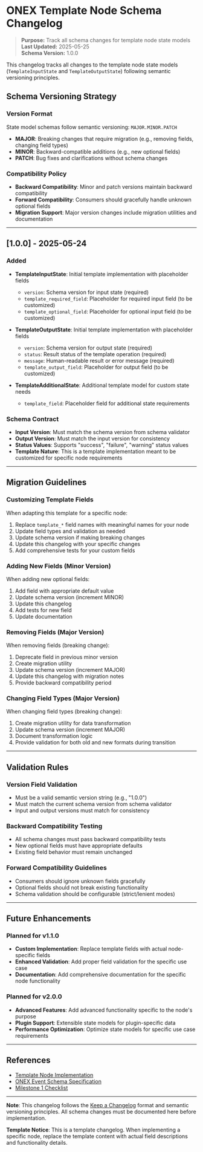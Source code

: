 <!-- === OmniNode:Metadata ===
author: OmniNode Team
copyright: OmniNode.ai
created_at: '2025-05-28T12:40:27.505796'
description: Stamped by ONEX
entrypoint: python://CHANGELOG.md
hash: e19464d2e2d446d4d0ff958957b39b6fc63a8c058d90555fdc339798c1735fbe
last_modified_at: '2025-05-29T11:50:15.503826+00:00'
lifecycle: active
meta_type: tool
metadata_version: 0.1.0
name: CHANGELOG.md
namespace: omnibase.CHANGELOG
owner: OmniNode Team
protocol_version: 0.1.0
runtime_language_hint: python>=3.11
schema_version: 0.1.0
state_contract: state_contract://default
tools: null
uuid: 8a182d12-ddc5-4e33-be42-5f9c8b036310
version: 1.0.0

<!-- === /OmniNode:Metadata === -->


# ONEX Template Node Schema Changelog

> **Purpose:** Track all schema changes for template node state models  
> **Last Updated:** 2025-05-25  
> **Schema Version:** 1.0.0

This changelog tracks all changes to the template node state models (`TemplateInputState` and `TemplateOutputState`) following semantic versioning principles.

## Schema Versioning Strategy

### Version Format
State model schemas follow semantic versioning: `MAJOR.MINOR.PATCH`

- **MAJOR**: Breaking changes that require migration (e.g., removing fields, changing field types)
- **MINOR**: Backward-compatible additions (e.g., new optional fields)
- **PATCH**: Bug fixes and clarifications without schema changes

### Compatibility Policy
- **Backward Compatibility**: Minor and patch versions maintain backward compatibility
- **Forward Compatibility**: Consumers should gracefully handle unknown optional fields
- **Migration Support**: Major version changes include migration utilities and documentation

---

## [1.0.0] - 2025-05-24

### Added
- **TemplateInputState**: Initial template implementation with placeholder fields
  - `version`: Schema version for input state (required)
  - `template_required_field`: Placeholder for required input field (to be customized)
  - `template_optional_field`: Placeholder for optional input field (to be customized)

- **TemplateOutputState**: Initial template implementation with placeholder fields
  - `version`: Schema version for output state (required)
  - `status`: Result status of the template operation (required)
  - `message`: Human-readable result or error message (required)
  - `template_output_field`: Placeholder for output field (to be customized)

- **TemplateAdditionalState**: Additional template model for custom state needs
  - `template_field`: Placeholder field for additional state requirements

### Schema Contract
- **Input Version**: Must match the schema version from schema validator
- **Output Version**: Must match the input version for consistency
- **Status Values**: Supports "success", "failure", "warning" status values
- **Template Nature**: This is a template implementation meant to be customized for specific node requirements

---

## Migration Guidelines

### Customizing Template Fields
When adapting this template for a specific node:

1. Replace `template_*` field names with meaningful names for your node
2. Update field types and validation as needed
3. Update schema version if making breaking changes
4. Update this changelog with your specific changes
5. Add comprehensive tests for your custom fields

### Adding New Fields (Minor Version)
When adding new optional fields:

1. Add field with appropriate default value
2. Update schema version (increment MINOR)
3. Update this changelog
4. Add tests for new field
5. Update documentation

### Removing Fields (Major Version)
When removing fields (breaking change):

1. Deprecate field in previous minor version
2. Create migration utility
3. Update schema version (increment MAJOR)
4. Update this changelog with migration notes
5. Provide backward compatibility period

### Changing Field Types (Major Version)
When changing field types (breaking change):

1. Create migration utility for data transformation
2. Update schema version (increment MAJOR)
3. Document transformation logic
4. Provide validation for both old and new formats during transition

---

## Validation Rules

### Version Field Validation
- Must be a valid semantic version string (e.g., "1.0.0")
- Must match the current schema version from schema validator
- Input and output versions must match for consistency

### Backward Compatibility Testing
- All schema changes must pass backward compatibility tests
- New optional fields must have appropriate defaults
- Existing field behavior must remain unchanged

### Forward Compatibility Guidelines
- Consumers should ignore unknown fields gracefully
- Optional fields should not break existing functionality
- Schema validation should be configurable (strict/lenient modes)

---

## Future Enhancements

### Planned for v1.1.0
- **Custom Implementation**: Replace template fields with actual node-specific fields
- **Enhanced Validation**: Add proper field validation for the specific use case
- **Documentation**: Add comprehensive documentation for the specific node functionality

### Planned for v2.0.0
- **Advanced Features**: Add advanced functionality specific to the node's purpose
- **Plugin Support**: Extensible state models for plugin-specific data
- **Performance Optimization**: Optimize state models for specific use case requirements

---

## References

- [Template Node Implementation](v1_0_0/node.py)
- [ONEX Event Schema Specification](../../docs/protocol/onex_event_schema.md)
- [Milestone 1 Checklist](../../docs/milestones/milestone_1_checklist.md)

---

**Note**: This changelog follows the [Keep a Changelog](https://keepachangelog.com/en/1.0.0/) format and semantic versioning principles. All schema changes must be documented here before implementation.

**Template Notice**: This is a template changelog. When implementing a specific node, replace the template content with actual field descriptions and functionality details.
